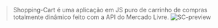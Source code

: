 > Shopping-Cart é uma aplicação em JS puro de carrinho de compras totalmente dinâmico feito com a API do Mercado Livre.
![SC-preview](https://user-images.githubusercontent.com/108767928/207224247-def9d456-3052-472b-bc2f-b13f627f1192.png)
